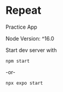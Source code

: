 # Repeat
Practice App

Node Version: ^16.0

Start dev server with 

    npm start

-or-

    npx expo start